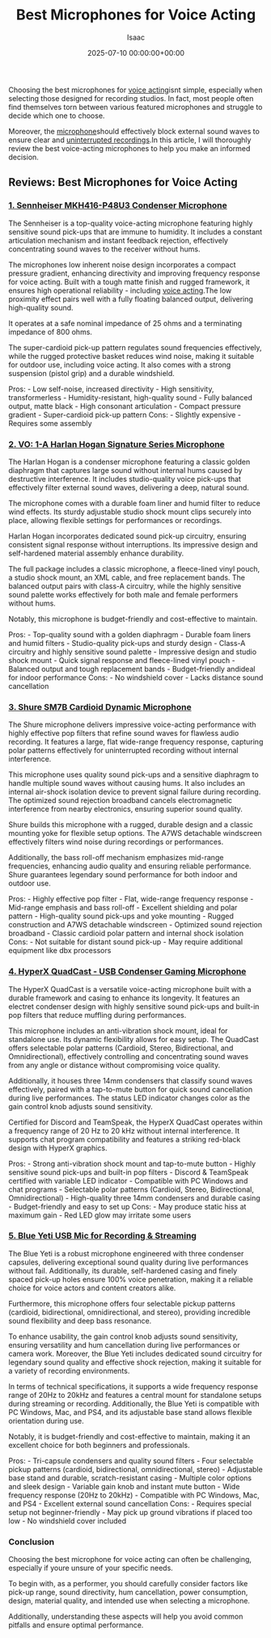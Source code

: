 ﻿---
title: Best Microphones for Voice Acting
description: Choosing the best microphones for voice acting isnt simple, especially when selecting those designed for recording studios.In fact, most people often find...
slug: /best-microphones-for-voice-acting/
date: 2025-07-10 00:00:00+00:00
lastmod: 2025-07-10 00:00:00+03:00
author: Isaac
categories:
- Mics
- Product Reviews
tags:
- mics
- best
- microphone
layout: post
---

Choosing the best microphones for [voice acting](https://en.wikipedia.org/wiki/Voice_acting)isnt simple, especially when selecting those designed for recording studios. In fact, most people often find themselves torn between various featured microphones and struggle to decide which one to choose.

Moreover, the [microphone](https://pestpolicy.com/best-microphone-for-recording-vocals/)should effectively block external sound waves to ensure clear and [uninterrupted recordings](https://pestpolicy.com/[best](https://pestpolicy.com/best-microphone-for-vocals-live-performance/)-condenser-mic-under-200/).In this article, I will thoroughly review the best voice-acting microphones to help you make an informed decision.

##  Reviews: Best Microphones for Voice Acting

###  [1. Sennheiser MKH416-P48U3 Condenser Microphone](https://www.amazon.com/dp/B00030679K/?tag=p-policy-20)

The Sennheiser is a top-quality voice-acting microphone featuring highly sensitive sound pick-ups that are immune to humidity. It includes a constant articulation mechanism and instant feedback rejection, effectively concentrating sound waves to the receiver without hums.

The microphones low inherent noise design incorporates a compact pressure gradient, enhancing directivity and improving frequency response for voice acting. Built with a tough matte finish and rugged framework, it ensures high operational reliability - including [voice acting](https://pestpolicy.com/best-microphones-for-voice-acting/).The low proximity effect pairs well with a fully floating balanced output, delivering high-quality sound.

It operates at a safe nominal impedance of 25 ohms and a terminating impedance of 800 ohms.

The super-cardioid pick-up pattern regulates sound frequencies effectively, while the rugged protective basket reduces wind noise, making it suitable for outdoor use, including voice acting. It also comes with a strong suspension (pistol grip) and a durable windshield.

Pros: - Low self-noise, increased directivity - High sensitivity, transformerless - Humidity-resistant, high-quality sound - Fully balanced output, matte black - High consonant articulation - Compact pressure gradient - Super-cardioid pick-up pattern Cons: - Slightly expensive - Requires some assembly

###  [2. VO: 1-A Harlan Hogan Signature Series Microphone](https://www.amazon.com/dp/B002SMYUFY/?tag=p-policy-20)

The Harlan Hogan is a condenser microphone featuring a classic golden diaphragm that captures large sound without internal hums caused by destructive interference. It includes studio-quality voice pick-ups that effectively filter external sound waves, delivering a deep, natural sound.

The microphone comes with a durable foam liner and humid filter to reduce wind effects. Its sturdy adjustable studio shock mount clips securely into place, allowing flexible settings for performances or recordings.

Harlan Hogan incorporates dedicated sound pick-up circuitry, ensuring consistent signal response without interruptions. Its impressive design and self-hardened material assembly enhance durability.

The full package includes a classic microphone, a fleece-lined vinyl pouch, a studio shock mount, an XML cable, and free replacement bands. The balanced output pairs with class-A circuitry, while the highly sensitive sound palette works effectively for both male and female performers without hums.

Notably, this microphone is budget-friendly and cost-effective to maintain.

Pros: - Top-quality sound with a golden diaphragm - Durable foam liners and humid filters - Studio-quality pick-ups and sturdy design - Class-A circuitry and highly sensitive sound palette - Impressive design and studio shock mount - Quick signal response and fleece-lined vinyl pouch - Balanced output and tough replacement bands - Budget-friendly andideal for indoor performance Cons: - No windshield cover - Lacks distance sound cancellation

###  [3. Shure SM7B Cardioid Dynamic Microphone](https://www.amazon.com/dp/B0002E4Z8M/?tag=p-policy-20)

The Shure microphone delivers impressive voice-acting performance with highly effective pop filters that refine sound waves for flawless audio recording. It features a large, flat wide-range frequency response, capturing polar patterns effectively for uninterrupted recording without internal interference.

This microphone uses quality sound pick-ups and a sensitive diaphragm to handle multiple sound waves without causing hums. It also includes an internal air-shock isolation device to prevent signal failure during recording. The optimized sound rejection broadband cancels electromagnetic interference from nearby electronics, ensuring superior sound quality.

Shure builds this microphone with a rugged, durable design and a classic mounting yoke for flexible setup options. The A7WS detachable windscreen effectively filters wind noise during recordings or performances.

Additionally, the bass roll-off mechanism emphasizes mid-range frequencies, enhancing audio quality and ensuring reliable performance. Shure guarantees legendary sound performance for both indoor and outdoor use.

Pros: - Highly effective pop filter - Flat, wide-range frequency response - Mid-range emphasis and bass roll-off - Excellent shielding and polar pattern - High-quality sound pick-ups and yoke mounting - Rugged construction and A7WS detachable windscreen - Optimized sound rejection broadband - Classic cardioid polar pattern and internal shock isolation Cons: - Not suitable for distant sound pick-up - May require additional equipment like dbx processors

###  [4. HyperX QuadCast - USB Condenser Gaming Microphone](https://www.amazon.com/dp/B07NZZZ746/?tag=p-policy-20)

The HyperX QuadCast is a versatile voice-acting microphone built with a durable framework and casing to enhance its longevity. It features an electret condenser design with highly sensitive sound pick-ups and built-in pop filters that reduce muffling during performances.

This microphone includes an anti-vibration shock mount, ideal for standalone use. Its dynamic flexibility allows for easy setup. The QuadCast offers selectable polar patterns (Cardioid, Stereo, Bidirectional, and Omnidirectional), effectively controlling and concentrating sound waves from any angle or distance without compromising voice quality.

Additionally, it houses three 14mm condensers that classify sound waves effectively, paired with a tap-to-mute button for quick sound cancellation during live performances. The status LED indicator changes color as the gain control knob adjusts sound sensitivity.

Certified for Discord and TeamSpeak, the HyperX QuadCast operates within a frequency range of 20 Hz to 20 kHz without internal interference. It supports chat program compatibility and features a striking red-black design with HyperX graphics.

Pros: - Strong anti-vibration shock mount and tap-to-mute button - Highly sensitive sound pick-ups and built-in pop filters - Discord & TeamSpeak certified with variable LED indicator - Compatible with PC Windows and chat programs - Selectable polar patterns (Cardioid, Stereo, Bidirectional, Omnidirectional) - High-quality three 14mm condensers and durable casing - Budget-friendly and easy to set up Cons: - May produce static hiss at maximum gain - Red LED glow may irritate some users

###  [5. Blue Yeti USB Mic for Recording & Streaming](https://www.amazon.com/dp/B00N1YPXW2/?tag=p-policy-20)

The Blue Yeti is a robust microphone engineered with three condenser capsules, delivering exceptional sound quality during live performances without fail. Additionally, its durable, self-hardened casing and finely spaced pick-up holes ensure 100% voice penetration, making it a reliable choice for voice actors and content creators alike.

Furthermore, this microphone offers four selectable pickup patterns (cardioid, bidirectional, omnidirectional, and stereo), providing incredible sound flexibility and deep bass resonance.

To enhance usability, the gain control knob adjusts sound sensitivity, ensuring versatility and hum cancellation during live performances or camera work. Moreover, the Blue Yeti includes dedicated sound circuitry for legendary sound quality and effective shock rejection, making it suitable for a variety of recording environments.

In terms of technical specifications, it supports a wide frequency response range of 20Hz to 20kHz and features a central mount for standalone setups during streaming or recording. Additionally, the Blue Yeti is compatible with PC Windows, Mac, and PS4, and its adjustable base stand allows flexible orientation during use.

Notably, it is budget-friendly and cost-effective to maintain, making it an excellent choice for both beginners and professionals.

Pros: - Tri-capsule condensers and quality sound filters - Four selectable pickup patterns (cardioid, bidirectional, omnidirectional, stereo) - Adjustable base stand and durable, scratch-resistant casing - Multiple color options and sleek design - Variable gain knob and instant mute button - Wide frequency response (20Hz to 20kHz) - Compatible with PC Windows, Mac, and PS4 - Excellent external sound cancellation Cons: - Requires special setup not beginner-friendly - May pick up ground vibrations if placed too low - No windshield cover included

###  Conclusion

Choosing the best microphone for voice acting can often be challenging, especially if youre unsure of your specific needs.

To begin with, as a performer, you should carefully consider factors like pick-up range, sound directivity, hum cancellation, power consumption, design, material quality, and intended use when selecting a microphone.

Additionally, understanding these aspects will help you avoid common pitfalls and ensure optimal performance.

